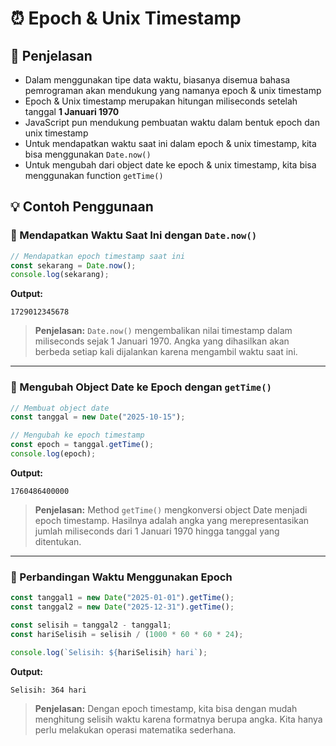 # ⏰ Epoch & Unix Timestamp

## 📝 Penjelasan

- Dalam menggunakan tipe data waktu, biasanya disemua bahasa pemrograman akan mendukung yang namanya epoch & unix timestamp
- Epoch & Unix timestamp merupakan hitungan miliseconds setelah tanggal **1 Januari 1970**
- JavaScript pun mendukung pembuatan waktu dalam bentuk epoch dan unix timestamp
- Untuk mendapatkan waktu saat ini dalam epoch & unix timestamp, kita bisa menggunakan `Date.now()`
- Untuk mengubah dari object date ke epoch & unix timestamp, kita bisa menggunakan function `getTime()`

## 💡 Contoh Penggunaan

### 🔹 Mendapatkan Waktu Saat Ini dengan `Date.now()`

```javascript
// Mendapatkan epoch timestamp saat ini
const sekarang = Date.now();
console.log(sekarang);
```

**Output:**
```
1729012345678
```
> **Penjelasan:** `Date.now()` mengembalikan nilai timestamp dalam miliseconds sejak 1 Januari 1970. Angka yang dihasilkan akan berbeda setiap kali dijalankan karena mengambil waktu saat ini.

---

### 🔹 Mengubah Object Date ke Epoch dengan `getTime()`

```javascript
// Membuat object date
const tanggal = new Date("2025-10-15");

// Mengubah ke epoch timestamp
const epoch = tanggal.getTime();
console.log(epoch);
```

**Output:**
```
1760486400000
```
> **Penjelasan:** Method `getTime()` mengkonversi object Date menjadi epoch timestamp. Hasilnya adalah angka yang merepresentasikan jumlah miliseconds dari 1 Januari 1970 hingga tanggal yang ditentukan.

---

### 🔹 Perbandingan Waktu Menggunakan Epoch

```javascript
const tanggal1 = new Date("2025-01-01").getTime();
const tanggal2 = new Date("2025-12-31").getTime();

const selisih = tanggal2 - tanggal1;
const hariSelisih = selisih / (1000 * 60 * 60 * 24);

console.log(`Selisih: ${hariSelisih} hari`);
```

**Output:**
```
Selisih: 364 hari
```
> **Penjelasan:** Dengan epoch timestamp, kita bisa dengan mudah menghitung selisih waktu karena formatnya berupa angka. Kita hanya perlu melakukan operasi matematika sederhana.
